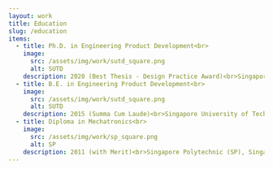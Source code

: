 ```yaml
---
layout: work
title: Education
slug: /education
items:
  - title: Ph.D. in Engineering Product Development<br>
    image:
      src: /assets/img/work/sutd_square.png
      alt: SUTD
    description: 2020 (Best Thesis - Design Practice Award)<br>Singapore University of Technology and Design (SUTD), Singapore<br>Thesis - Design, Development and Control of Samara-inspired Autorotating Wings for Aerial Payload Deployment
  - title: B.E. in Engineering Product Development<br>
    image:
      src: /assets/img/work/sutd_square.png
      alt: SUTD
    description: 2015 (Summa Cum Laude)<br>Singapore University of Technology and Design (SUTD), Singapore<br>Final Year Project - Long Endurance Multi-Rotor UAV
  - title: Diploma in Mechatronics<br>
    image:
      src: /assets/img/work/sp_square.png
      alt: SP
    description: 2011 (with Merit)<br>Singapore Polytechnic (SP), Singapore<br>Final Year Project - Self Bilateral Manipulator to Retain and Improve Upper Limb Functional Capability
---
```

<br />
